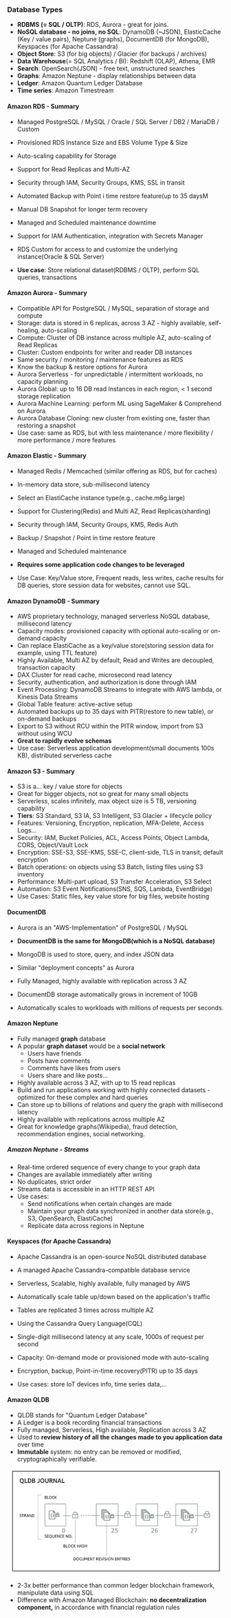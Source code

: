 ### Database Types

* **RDBMS (= SQL / OLTP)**: RDS, Aurora - great for joins.
* **NoSQL database - no joins, no SQL**: DynamoDB (~JSON), ElasticCache (Key / value pairs), Neptune (graphs), DocumentDB (for MongoDB), Keyspaces (for Apache Cassandra)
* **Object Store**: S3 (for big objects) / Glacier (for backups / archives)
* **Data Warehouse**(= SQL Analytics / BI): Redshift (OLAP), Athena, EMR
* **Search**: OpenSearch(JSON) - free text, unstructured searches
* **Graphs**: Amazon Neptune - display relationships between data
* **Ledger**: Amazon Quantum Ledger Database
* **Time series**: Amazon Timestream 

#### Amazon RDS - Summary

* Managed PostgreSQL / MySQL / Oracle / SQL Server / DB2 / MariaDB / Custom
* Provisioned RDS Instance Size and EBS Volume Type & Size
* Auto-scaling capability for Storage
* Support for Read Replicas and Multi-AZ
* Security through IAM, Security Groups, KMS, SSL in transit
* Automated Backup with Point i time restore feature(up to 35 daysM
* Manual DB Snapshot for longer term recovery
* Managed and Scheduled maintenance downtime
* Support for IAM Authentication, integration with Secrets Manager
* RDS Custom for access to and customize the underlying instance(Oracle & SQL Server)

* **Use case**: Store relational dataset(RDBMS / OLTP), perform SQL queries, transactions

#### Amazon Aurora - Summary

* Compatible API for PostgreSQL / MySQL, separation of storage and compute
* Storage: data is stored in 6 replicas, across 3 AZ - highly available, self-healing, auto-scaling
* Compute: Cluster of DB instance across multiple AZ, auto-scaling of Read Replicas
* Cluster: Custom endpoints for writer and reader DB instances
* Same security / monitoring / maintenance features as RDS
* Know the backup & restore options for Aurora
* Aurora Serverless - for unpredictable / intermittent workloads, no capacity planning
* Aurora Global: up to 16 DB read Instances in each region, < 1 second storage replication
* Aurora Machine Learning: perform ML using SageMaker & Comprehend on Aurora
* Aurora Database Cloning: new cluster from existing one, faster than restoring a snapshot
* Use case: same as RDS, but with less maintenance / more flexibility / more performance / more features

#### Amazon Elastic - Summary

* Managed Redis / Memcached (similar offering as RDS, but for caches)
* In-memory data store, sub-millisecond latency
* Select an ElastiCache instance type(e.g., cache.m6g.large)
* Support for Clustering(Redis) and Multi AZ, Read Replicas(sharding)
* Security through IAM, Security Groups, KMS, Redis Auth
* Backup / Snapshot / Point in time restore feature
* Managed and Scheduled maintenance
* **Requires some application code changes to be leveraged**

* Use Case: Key/Value store, Frequent reads, less writes, cache results for DB queries, store session data for websites, cannot use SQL.

#### Amazon DynamoDB - Summary

* AWS proprietary technology, managed serverless NoSQL database, millisecond latency
* Capacity modes: provisioned capacity with optional auto-scaling or on-demand capacity
* Can replace ElastiCache as a key/value store(storing session data for example, using TTL feature)
* Highly Available, Multi AZ by default, Read and Writes are decoupled, transaction capacity
* DAX Cluster for read cache, microsecond read latency
* Security, authentication, and authorization is done through IAM
* Event Processing: DynamoDB Streams to integrate with AWS lambda, or Kinesis Data Streams
* Global Table feature: active-active setup
* Automated backups up to 35 days with PITR(restore to new table), or on-demand backups
* Export to S3 without RCU within the PITR window, import from S3 without using WCU
* **Great to rapidly evolve schemas**
* Use case: Serverless application development(small documents 100s KB), distributed serverless cache

#### Amazon S3 - Summary

* S3 is a... key / value store for objects
* Great for bigger objects, not so great for many small objects
* Serverless, scales infinitely, max object size is 5 TB, versioning capability
* **Tiers**: S3 Standard, S3 IA, S3 Intelligent, S3 Glacier + lifecycle policy
* Features: Versioning, Encryption, replication, MFA-Delete, Access Logs...
* Security: IAM, Bucket Policies, ACL, Access Points, Object Lambda, CORS, Object/Vault Lock
* Encryption: SSE-S3, SSE-KMS, SSE-C, client-side, TLS in transit, default encryption
* Batch operations: on objects using S3 Batch, listing files using S3 inventory
* Performance: Multi-part upload, S3 Transfer Acceleration, S3 Select
* Automation: S3 Event Notifications(SNS, SQS, Lambda, EventBridge)
* Use Cases: Static files, key value store for big files, website hosting

#### DocumentDB

* Aurora is an "AWS-Implementation" of PostgreSQL / MySQL
* **DocumentDB is the same for MongoDB(which is a NoSQL database)**

* MongoDB is used to store, query, and index JSON data
* Similar "deployment concepts" as Aurora
* Fully Managed, highly available with replication across 3 AZ
* DocumentDB storage automatically grows in increment of 10GB

* Automatically scales to workloads with millions of requests per seconds.

#### Amazon Neptune

* Fully managed **graph** database
* A popular **graph dataset** would be a **social network**
  * Users have friends
  * Posts have comments
  * Comments have likes from users
  * Users share and like posts...
* Highly available across 3 AZ, with up to 15 read replicas
* Build and run applications working with highly connected datasets - optimized for these complex and hard queries
* Can store up to billions of relations and query the graph with millisecond latency
* Highly available with replications across multiple AZ
* Great for knowledge graphs(Wikipedia), fraud detection, recommendation engines, social networking.

##### Amazon Neptune - Streams

* Real-time ordered sequence of every change to your graph data
* Changes are available immediately after writing
* No duplicates, strict order
* Streams data is accessible in an HTTP REST API
* Use cases:
  * Send notifications when certain changes are made
  * Maintain your graph data synchronized in another data store(e.g., S3, OpenSearch, ElastiCache)
  * Replicate data across regions in Neptune

#### Keyspaces (for Apache Cassandra)

* Apache Cassandra is an open-source NoSQL distributed database

* A managed Apache Cassandra-compatible database service
* Serverless, Scalable, highly available, fully managed by AWS
* Automatically scale table up/down based on the application's traffic
* Tables are replicated 3 times across multiple AZ
* Using the Cassandra Query Language(CQL)
* Single-digit millisecond latency at any scale, 1000s of request per second
* Capacity: On-demand mode or provisioned mode with auto-scaling
* Encryption, backup, Point-in-time recovery(PITR) up to 35 days

* Use cases: store IoT devices info, time series data,...

#### Amazon QLDB

* QLDB stands for "Quantum Ledger Database"
* A Ledger is a book recording financial transactions
* Fully managed, Serverless, High available, Replication across 3 AZ
* Used to **review history of all the changes made to you application data** over time
* **Immutable** system: no entry can be removed or modified, cryptographically verifiable.

<img src="../images/aws-databases/aws-qldb.png" alt="AWS QLDB journal">

* 2-3x better performance than common ledger blockchain framework, manipulate data using SQL
* Difference with Amazon Managed Blockchain: **no decentralization component,** in accordance with financial regulation rules